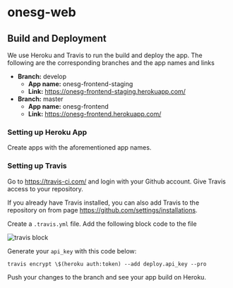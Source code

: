 # onesg-web
## Build and Deployment

We use Heroku and Travis to run the build and deploy the app. The following are the corresponding branches and the app names and links

- **Branch:** develop
  - **App name:** onesg-frontend-staging
  - **Link:** https://onesg-frontend-staging.herokuapp.com/
- **Branch:** master
  - **App name:** onesg-frontend
  - **Link:** https://onesg-frontend.herokuapp.com/

### Setting up Heroku App

Create apps with the aforementioned app names.

### Setting up Travis

Go to https://travis-ci.com/ and login with your Github account. Give Travis access to your repository.

If you already have Travis installed, you can also add Travis to the repository on from page https://github.com/settings/installations.

Create a `.travis.yml` file. Add the following block code to the file

![travis block](src/images/travis.png
)

Generate your `api_key` with this code below:

```
travis encrypt \$(heroku auth:token) --add deploy.api_key --pro
```

Push your changes to the branch and see your app build on Heroku. 
